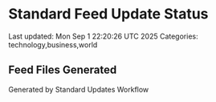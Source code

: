 # Standard Feed Update Status
Last updated: Mon Sep  1 22:20:26 UTC 2025
Categories: technology,business,world

## Feed Files Generated

Generated by Standard Updates Workflow
